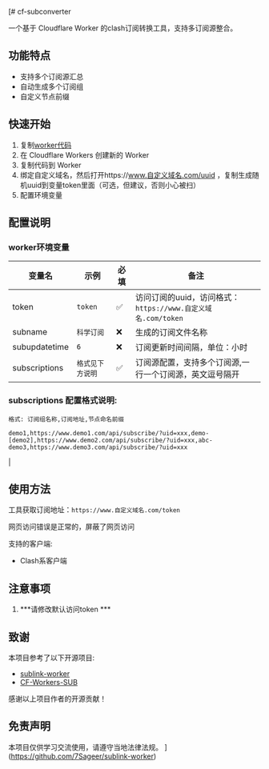 [# cf-subconverter


一个基于 Cloudflare Worker 的clash订阅转换工具，支持多订阅源整合。

## 功能特点

- 支持多个订阅源汇总
- 自动生成多个订阅组
- 自定义节点前缀

## 快速开始

1. 复制[worker代码](https://raw.githubusercontent.com/Zding89/cf-subconverter/refs/heads/main/worker.js)
2. 在 Cloudflare Workers 创建新的 Worker
3. 复制代码到 Worker
4. 绑定自定义域名，然后打开https://www.自定义域名.com/uuid ，复制生成随机uuid到变量token里面（可选，但建议，否则小心被扫）
5. 配置环境变量

## 配置说明

### worker环境变量
| 变量名 | 示例 | 必填 | 备注 | 
|-|-|-|-|
| token | `token` | ✅ | 访问订阅的uuid，访问格式：`https://www.自定义域名.com/token` | 
| subname | `科学订阅` | ❌ | 生成的订阅文件名称 | 
| subupdatetime | `6` | ❌ | 订阅更新时间间隔，单位：小时 |
| subscriptions | `格式见下方说明` | ✅ | 订阅源配置，支持多个订阅源,一行一个订阅源，英文逗号隔开
### subscriptions 配置格式说明:
```
格式: 订阅组名称,订阅地址,节点命名前缀

demo1,https://www.demo1.com/api/subscribe/?uid=xxx,demo-
[demo2],https://www.demo2.com/api/subscribe/?uid=xxx,abc-
demo3,https://www.demo3.com/api/subscribe/?uid=xxx
```
|
## 使用方法

工具获取订阅地址：`https://www.自定义域名.com/token`

网页访问错误是正常的，屏蔽了网页访问

支持的客户端:
- Clash系客户端

## 注意事项

1. ***请修改默认访问token ***

## 致谢

本项目参考了以下开源项目:

- [sublink-worker](https://github.com/7Sageer/sublink-worker)
- [CF-Workers-SUB](https://github.com/cmliu/CF-Workers-SUB)

感谢以上项目作者的开源贡献！

## 免责声明

本项目仅供学习交流使用，请遵守当地法律法规。
](https://github.com/7Sageer/sublink-worker)
